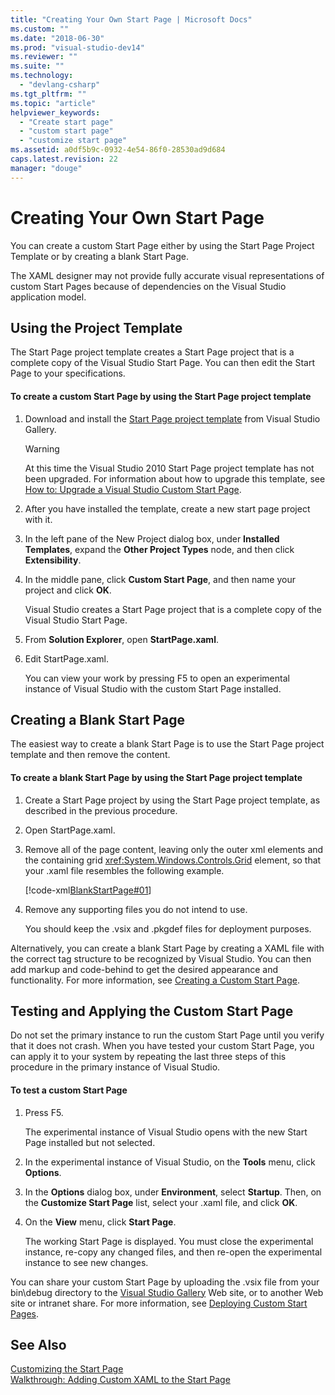 ```yaml
---
title: "Creating Your Own Start Page | Microsoft Docs"
ms.custom: ""
ms.date: "2018-06-30"
ms.prod: "visual-studio-dev14"
ms.reviewer: ""
ms.suite: ""
ms.technology: 
  - "devlang-csharp"
ms.tgt_pltfrm: ""
ms.topic: "article"
helpviewer_keywords: 
  - "Create start page"
  - "custom start page"
  - "customize start page"
ms.assetid: a0df5b9c-0932-4e54-86f0-28530ad9d684
caps.latest.revision: 22
manager: "douge"
---
```

# Creating Your Own Start Page
You can create a custom Start Page either by using the Start Page Project Template or by creating a blank Start Page.  
  
 The XAML designer may not provide fully accurate visual representations of custom Start Pages because of dependencies on the Visual Studio application model.  
  
## Using the Project Template  
 The Start Page project template creates a Start Page project that is a complete copy of the Visual Studio Start Page. You can then edit the Start Page to your specifications.  
  
#### To create a custom Start Page by using the Start Page project template  
  
1.  Download and install the [Start Page project template](http://go.microsoft.com/fwlink/?LinkId=186204) from Visual Studio Gallery.  
  
    > [!WARNING]
    >  At this time the Visual Studio 2010 Start Page project template has not been upgraded. For information about how to upgrade this template, see [How to: Upgrade a Visual Studio Custom Start Page](../misc/how-to-upgrade-a-visual-studio-custom-start-page.md).  
  
2.  After you have installed the template, create a new start page project with it.  
  
3.  In the left pane of the New Project dialog box, under **Installed Templates**, expand the **Other Project Types** node, and then click **Extensibility**.  
  
4.  In the middle pane, click **Custom Start Page**, and then name your project and click **OK**.  
  
     Visual Studio creates a Start Page project that is a complete copy of the Visual Studio Start Page.  
  
5.  From **Solution Explorer**, open **StartPage.xaml**.  
  
6.  Edit StartPage.xaml.  
  
     You can view your work by pressing F5 to open an experimental instance of Visual Studio with the custom Start Page installed.  
  
## Creating a Blank Start Page  
 The easiest way to create a blank Start Page is to use the Start Page project template and then remove the content.  
  
#### To create a blank Start Page by using the Start Page project template  
  
1.  Create a Start Page project by using the Start Page project template, as described in the previous procedure.  
  
2.  Open StartPage.xaml.  
  
3.  Remove all of the page content, leaving only the outer xml elements and the containing grid <xref:System.Windows.Controls.Grid> element, so that your .xaml file resembles the following example.  
  
     [!code-xml[BlankStartPage#01](../snippets/csharp/VS_Snippets_VSSDK/blankstartpage/cs/usercontrol1.xaml#01)]  
  
4.  Remove any supporting files you do not intend to use.  
  
     You should keep the .vsix and .pkgdef files for deployment purposes.  
  
 Alternatively, you can create a blank Start Page by creating a XAML file with the correct tag structure to be recognized by Visual Studio. You can then add markup and code-behind to get the desired appearance and functionality. For more information, see [Creating a Custom Start Page](../extensibility/creating-a-custom-start-page.md).  
  
## Testing and Applying the Custom Start Page  
 Do not set the primary instance to run the custom Start Page until you verify that it does not crash. When you have tested your custom Start Page, you can apply it to your system by repeating the last three steps of this procedure in the primary instance of Visual Studio.  
  
#### To test a custom Start Page  
  
1.  Press F5.  
  
     The experimental instance of Visual Studio opens with the new Start Page installed but not selected.  
  
2.  In the experimental instance of Visual Studio, on the **Tools** menu, click **Options**.  
  
3.  In the **Options** dialog box, under **Environment**, select **Startup**. Then, on the **Customize Start Page** list, select your .xaml file, and click **OK**.  
  
4.  On the **View** menu, click **Start Page**.  
  
     The working Start Page is displayed. You must close the experimental instance, re-copy any changed files, and then re-open the experimental instance to see new changes.  
  
 You can share your custom Start Page by uploading the .vsix file from your bin\debug directory to the [Visual Studio Gallery](http://go.microsoft.com/fwlink/?LinkID=123847) Web site, or to another Web site or intranet share. For more information, see [Deploying Custom Start Pages](../extensibility/deploying-custom-start-pages.md).  
  
## See Also  
 [Customizing the Start Page](../ide/customizing-the-start-page-for-visual-studio.md)   
 [Walkthrough: Adding Custom XAML to the Start Page](../extensibility/walkthrough-adding-custom-xaml-to-the-start-page.md)